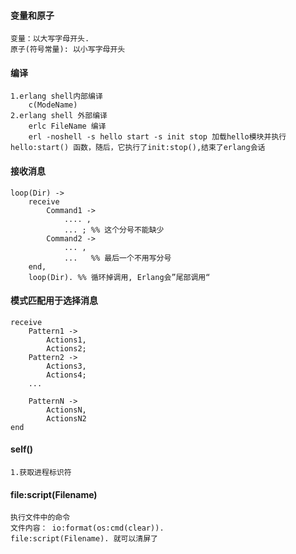 
#### 变量和原子
	
	变量：以大写字母开头.
	原子(符号常量): 以小写字母开头

#### 编译
	1.erlang shell内部编译
		c(ModeName)
	2.erlang shell 外部编译
		erlc FileName 编译
		erl -noshell -s hello start -s init stop 加载hello模块并执行hello:start() 函数，随后，它执行了init:stop(),结束了erlang会话
		
#### 接收消息
	loop(Dir) ->
		receive
			Command1 -> 
				.... ,
				... ; %% 这个分号不能缺少
			Command2 ->
				... ,
				...   %% 最后一个不用写分号
		end,
		loop(Dir). %% 循环掉调用, Erlang会”尾部调用“

#### 模式匹配用于选择消息
	receive
		Pattern1 ->
			Actions1,
			Actions2;
		Pattern2 ->
			Actions3,
			Actions4;
		...
		
		PatternN ->
			ActionsN,
			ActionsN2
	end

#### self()
	1.获取进程标识符

#### file:script(Filename) 
	执行文件中的命令	
	文件内容： io:format(os:cmd(clear)).
	file:script(Filename). 就可以清屏了

